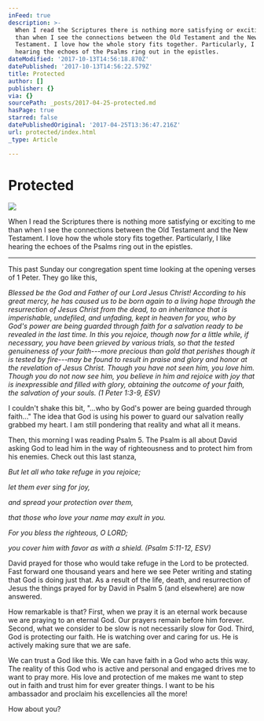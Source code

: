 ```yaml
---
inFeed: true
description: >-
  When I read the Scriptures there is nothing more satisfying or exciting to me
  than when I see the connections between the Old Testament and the New
  Testament. I love how the whole story fits together. Particularly, I like
  hearing the echoes of the Psalms ring out in the epistles. 
dateModified: '2017-10-13T14:56:18.870Z'
datePublished: '2017-10-13T14:56:22.579Z'
title: Protected
author: []
publisher: {}
via: {}
sourcePath: _posts/2017-04-25-protected.md
hasPage: true
starred: false
datePublishedOriginal: '2017-04-25T13:36:47.216Z'
url: protected/index.html
_type: Article

---
```

# Protected
![](https://the-grid-user-content.s3-us-west-2.amazonaws.com/bfa2f174-48b6-4e6c-a670-111218550a2a.jpg)

When I read the Scriptures there is nothing more satisfying or exciting to me than when I see the connections between the Old Testament and the New Testament. I love how the whole story fits together. Particularly, I like hearing the echoes of the Psalms ring out in the epistles. 

---

This past Sunday our congregation spent time looking at the opening verses of 1 Peter. They go like this, 

_Blessed be the God and Father of our Lord Jesus Christ! According to his great mercy, he has caused us to be born again to a living hope through the resurrection of Jesus Christ from the dead, to an inheritance that is imperishable, undefiled, and unfading, kept in heaven for you, who by God's power are being guarded through faith for a salvation ready to be revealed in the last time. In this you rejoice, though now for a little while, if necessary, you have been grieved by various trials, so that the tested genuineness of your faith---more precious than gold that perishes though it is tested by fire---may be found to result in praise and glory and honor at the revelation of Jesus Christ. Though you have not seen him, you love him. Though you do not now see him, you believe in him and rejoice with joy that is inexpressible and filled with glory, obtaining the outcome of your faith, the salvation of your souls. (1 Peter 1:3-9, ESV)_

I couldn't shake this bit, "...who by God's power are being guarded through faith..." The idea that God is using his power to guard our salvation really grabbed my heart. I am still pondering that reality and what all it means. 

Then, this morning I was reading Psalm 5\. The Psalm is all about David asking God to lead him in the way of righteousness and to protect him from his enemies. Check out this last stanza, 

_But let all who take refuge in you rejoice;_

_let them ever sing for joy,_

_and spread your protection over them,_

_that those who love your name may exult in you._

_For you bless the righteous, O LORD;_

_you cover him with favor as with a shield. (Psalm 5:11-12, ESV)_

David prayed for those who would take refuge in the Lord to be protected. Fast forward one thousand years and here we see Peter writing and stating that God is doing just that. As a result of the life, death, and resurrection of Jesus the things prayed for by David in Psalm 5 (and elsewhere) are now answered. 

How remarkable is that? First, when we pray it is an eternal work because we are praying to an eternal God. Our prayers remain before him forever. Second, what we consider to be slow is not necessarily slow for God. Third, God is protecting our faith. He is watching over and caring for us. He is actively making sure that we are safe.

We can trust a God like this. We can have faith in a God who acts this way. The reality of this God who is active and personal and engaged drives me to want to pray more. His love and protection of me makes me want to step out in faith and trust him for ever greater things. I want to be his ambassador and proclaim his excellencies all the more! 

How about you?